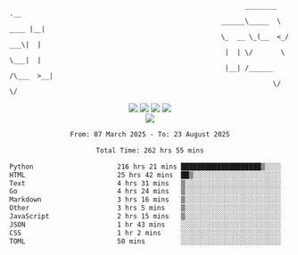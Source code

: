 ```
                                                           ________        .__ 
                                                     ______\_____  \  ____ |__|
                                                     \_  __ \_(__  <_/ ___\|  |
                                                      |  | \/       \  \___|  |
                                                      |__| /______  /\___  >__|
                                                                  \/     \/    
```

<div align="center">
  <img src="https://komarev.com/ghpvc/?username=r3ci&label=Profile%20views&color=000000&style=for-the-badge"/>
  <img src="https://img.shields.io/github/followers/R3CI?color=black&style=for-the-badge&logo=github&label=Follows"/>
  <img src="https://img.shields.io/github/stars/R3CI?color=black&style=for-the-badge&logo=github&label=Stars"/>
 
  <img src="https://github-widgetbox.vercel.app/api/profile?username=R3CI&data=followers,repositories,stars,commits&theme=rgb">
  <br>

  <img src="https://github-widgetbox.vercel.app/api/skills?languages=python,go,json&theme=rgb&includeNames=true">
  <br>
  
</p>

<!--START_SECTION:waka-->

```txt
From: 07 March 2025 - To: 23 August 2025

Total Time: 262 hrs 55 mins

Python                     216 hrs 21 mins ████████████████████▒░░░░   81.33 %
HTML                       25 hrs 42 mins  ██▒░░░░░░░░░░░░░░░░░░░░░░   09.66 %
Text                       4 hrs 31 mins   ▒░░░░░░░░░░░░░░░░░░░░░░░░   01.70 %
Go                         4 hrs 24 mins   ▒░░░░░░░░░░░░░░░░░░░░░░░░   01.65 %
Markdown                   3 hrs 16 mins   ▒░░░░░░░░░░░░░░░░░░░░░░░░   01.23 %
Other                      3 hrs 5 mins    ▒░░░░░░░░░░░░░░░░░░░░░░░░   01.16 %
JavaScript                 2 hrs 15 mins   ▒░░░░░░░░░░░░░░░░░░░░░░░░   00.85 %
JSON                       1 hr 43 mins    ░░░░░░░░░░░░░░░░░░░░░░░░░   00.65 %
CSS                        1 hr 2 mins     ░░░░░░░░░░░░░░░░░░░░░░░░░   00.39 %
TOML                       50 mins         ░░░░░░░░░░░░░░░░░░░░░░░░░   00.32 %
```

<!--END_SECTION:waka-->
